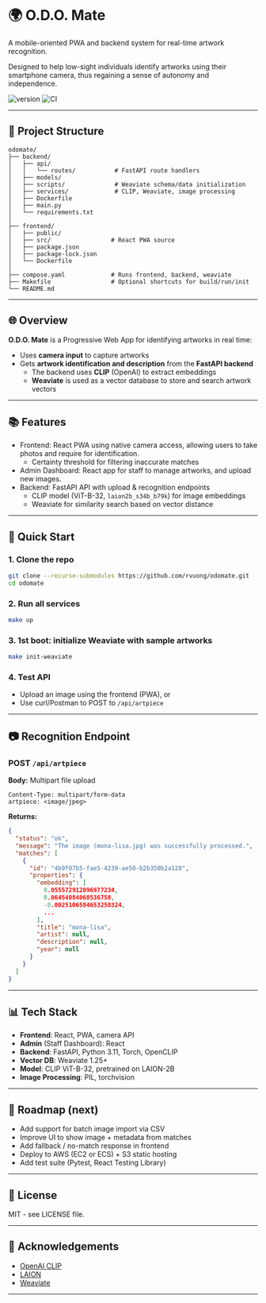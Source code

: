 # 🌍 O.D.O. Mate

A mobile-oriented PWA and backend system for real-time artwork recognition.

Designed to help low-sight individuals identify artworks using their smartphone camera, thus regaining a sense of autonomy and independence.

![version](https://img.shields.io/github/v/release/rvuong/odomate?sort=semver&label=version)
![CI](https://github.com/rvuong/odomate/actions/workflows/main.yml/badge.svg)

---

## 📁 Project Structure

```
odomate/
├── backend/
│   ├── api/
│   │   └── routes/           # FastAPI route handlers
│   ├── models/               
│   ├── scripts/              # Weaviate schema/data initialization
│   ├── services/             # CLIP, Weaviate, image processing
│   ├── Dockerfile
│   ├── main.py
│   └── requirements.txt
│
├── frontend/
│   ├── public/
│   ├── src/                 # React PWA source
│   ├── package.json
│   ├── package-lock.json
│   └── Dockerfile
│
├── compose.yaml             # Runs frontend, backend, weaviate
├── Makefile                 # Optional shortcuts for build/run/init
└── README.md
```

---

## 🌐 Overview
**O.D.O. Mate** is a Progressive Web App for identifying artworks in real time:
- Uses **camera input** to capture artworks
- Gets **artwork identification and description** from the **FastAPI backend**
  - The backend uses **CLIP** (OpenAI) to extract embeddings
  - **Weaviate** is used as a vector database to store and search artwork vectors

---

## 📚 Features
- Frontend: React PWA using native camera access, allowing users to take photos and require for identification.
  - Certainty threshold for filtering inaccurate matches
- Admin Dashboard: React app for staff to manage artworks, and upload new images.
- Backend: FastAPI API with upload & recognition endpoints
  - CLIP model (ViT-B-32, `laion2b_s34b_b79k`) for image embeddings
  - Weaviate for similarity search based on vector distance

---

## 🚀 Quick Start

### 1. Clone the repo
```bash
git clone --recurse-submodules https://github.com/rvuong/odomate.git
cd odomate
```

### 2. Run all services
```bash
make up
```

### 3. 1st boot: initialize Weaviate with sample artworks
```bash
make init-weaviate
```

### 4. Test API
- Upload an image using the frontend (PWA), or
- Use curl/Postman to POST to `/api/artpiece`

---

## 📷 Recognition Endpoint
### POST `/api/artpiece`
**Body:** Multipart file upload
```http
Content-Type: multipart/form-data
artpiece: <image/jpeg>
```

**Returns:**
```json
{
  "status": "ok",
  "message": "The image (mona-lisa.jpg) was successfully processed.",
  "matches": [
    {
      "id": "4b9f07b5-fae5-4239-ae50-b2b350b2a128",
      "properties": {
        "embedding": [
          0.055572912096977234,
          0.06454084068536758,
          -0.0025106584653258324,
          ...
        ],
        "title": "mona-lisa",
        "artist": null,
        "description": null,
        "year": null
      }
    }
  ]
}
```

---

## 📊 Tech Stack
- **Frontend**: React, PWA, camera API
- **Admin** (Staff Dashboard): React
- **Backend**: FastAPI, Python 3.11, Torch, OpenCLIP
- **Vector DB**: Weaviate 1.25+
- **Model**: CLIP ViT-B-32, pretrained on LAION-2B
- **Image Processing**: PIL, torchvision

---

## 📆 Roadmap (next)
- Add support for batch image import via CSV
- Improve UI to show image + metadata from matches
- Add fallback / no-match response in frontend
- Deploy to AWS (EC2 or ECS) + S3 static hosting
- Add test suite (Pytest, React Testing Library)

---

## 📅 License
MIT - see LICENSE file.

---

## 🙌 Acknowledgements
- [OpenAI CLIP](https://github.com/openai/CLIP)
- [LAION](https://laion.ai)
- [Weaviate](https://weaviate.io)

---

